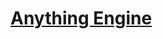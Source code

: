 # [Anything Engine](https://colab.research.google.com/drive/1DCziXKEMIGZwfa-0f4Bm1eCJau7jNppN?usp=sharing)
